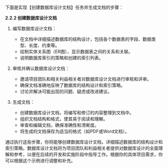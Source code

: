下面是实现【创建数据库设计文档】任务并生成文档的步骤：

**2.2.2 创建数据库设计文档**

1. 编写数据库设计文档：

   - 在文档中详细描述数据库的结构设计，包括各个数据表的字段、数据类型、长度、约束等。
   - 绘制实体关系图（ER图），显示数据表之间的关系和关联。
   - 说明数据库索引的策略和创建的索引列表。

2. 审核并确认数据库设计文档：

   - 邀请项目团队和相关利益相关者对数据库设计文档进行审核和评审。
   - 确保文档准确地反映了数据库的结构设计和索引策略。
   - 讨论并解决可能出现的问题、疑虑或改进建议。

3. 生成文档：

   - 创建数据库设计文档，将编写和修订的内容整理到文档中。
   - 组织文档结构和格式，使其易于阅读和理解。
   - 审查和编辑文档，确保准确性和清晰度。
   - 将生成的文档保存为适当的格式（如PDF或Word文档）。

通过执行这些步骤，你将能够创建数据库设计文档，详细描述数据库的结构设计和索引策略。数据库设计文档将为项目团队和利益相关者提供对数据库设计的全面理解和参考，以便在后续的开发和实施阶段中指导工作。根据你的具体项目需求，你可以根据这个示例进行调整和补充。
